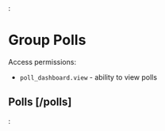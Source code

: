 :[](data_structures.md)

# Group Polls

Access permissions:
- `poll_dashboard.view` - ability to view polls

## Polls [/polls]

:[](show.md)
